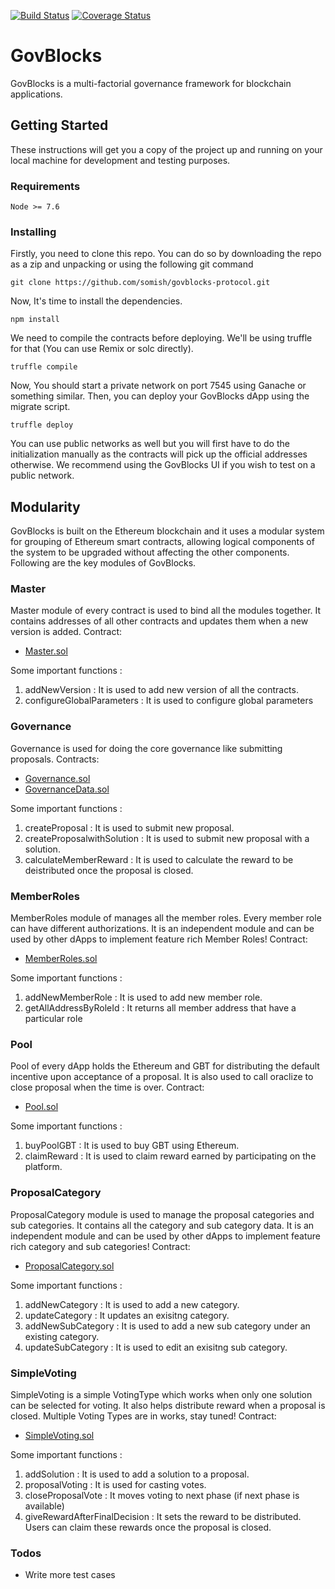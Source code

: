 [![Build Status](https://travis-ci.org/somish/govblocks-protocol.svg?branch=Locking)](https://travis-ci.org/somish/govblocks-protocol) [![Coverage Status](https://coveralls.io/repos/github/somish/govblocks-protocol/badge.svg?branch=Locking)](https://coveralls.io/github/somish/govblocks-protocol?branch=Locking)

# GovBlocks
GovBlocks is a multi-factorial governance framework for blockchain applications. 

## Getting Started

These instructions will get you a copy of the project up and running on your local machine for development and testing purposes. 


### Requirements
```
Node >= 7.6
```


### Installing
Firstly, you need to clone this repo. You can do so by downloading the repo as a zip and unpacking or using the following git command

```
git clone https://github.com/somish/govblocks-protocol.git
```

Now, It's time to install the dependencies.

```
npm install
```
We need to compile the contracts before deploying. We'll be using truffle for that (You can use Remix or solc directly).
```
truffle compile
```
Now, You should start a private network on port 7545 using Ganache or something similar. Then, you can deploy your GovBlocks dApp using the migrate script.
```
truffle deploy
```
You can use public networks as well but you will first have to do the initialization manually as the contracts will pick up the official addresses otherwise. We recommend using the GovBlocks UI if you wish to test on a public network.


## Modularity
GovBlocks is built on the Ethereum blockchain and it uses a modular system for grouping of Ethereum smart contracts, allowing logical components of the system to be upgraded without affecting the other components. Following are the key modules of GovBlocks.


### Master
Master module of every contract is used to bind all the modules together. It contains addresses of all other contracts and updates them when a new version is added.
Contract:
* [Master.sol]

Some important functions : 
1) addNewVersion : It is used to add new version of all the contracts.
3) configureGlobalParameters : It is used to configure global parameters


### Governance
Governance is used for doing the core governance like submitting proposals.
Contracts:
* [Governance.sol]
* [GovernanceData.sol]

Some important functions : 
1) createProposal : It is used to submit new proposal.
2) createProposalwithSolution : It is used to submit new proposal with a solution.
3) calculateMemberReward : It is used to calculate the reward to be deistributed once the proposal is closed.


### MemberRoles
MemberRoles module of manages all the member roles. Every member role can have different authorizations. It is an independent module and can be used by other dApps to implement feature rich Member Roles!
Contract:
* [MemberRoles.sol]

Some important functions : 
1) addNewMemberRole : It is used to add new member role.
2) getAllAddressByRoleId : It returns all member address that have a particular role


### Pool
Pool of every dApp holds the Ethereum and GBT for distributing the default incentive upon acceptance of a proposal. It is also used to call oraclize to close proposal when the time is over.
Contract:
* [Pool.sol]

Some important functions : 
1) buyPoolGBT : It is used to buy GBT using Ethereum.
2) claimReward : It is used to claim reward earned by participating on the platform. 


### ProposalCategory
ProposalCategory module is used to manage the proposal categories and sub categories. It contains all the category and sub category data. It is an independent module and can be used by other dApps to implement feature rich category and sub categories!
Contract:
* [ProposalCategory.sol]

Some important functions : 
1) addNewCategory : It is used to add a new category.
2) updateCategory : It updates an exisitng category.
3) addNewSubCategory : It is used to add a new sub category under an existing category.
4) updateSubCategory : It is used to edit an exisitng sub category.


### SimpleVoting
SimpleVoting is a simple VotingType which works when only one solution can be selected for voting. It also helps distribute reward when a proposal is closed. Multiple Voting Types are in works, stay tuned!
Contract:
* [SimpleVoting.sol]

Some important functions : 
1) addSolution : It is used to add a solution to a proposal.
2) proposalVoting : It is used for casting votes.
3) closeProposalVote : It moves voting to next phase (if next phase is available)
4) giveRewardAfterFinalDecision : It sets the reward to be distributed. Users can claim these rewards once the proposal is closed.


### Todos

 - Write more test cases


   [master.sol]: <https://github.com/somish/govblocks-protocol/blob/master/contracts/Master.sol>
   [Governance.sol]: <https://github.com/somish/govblocks-protocol/blob/master/contracts/Governance.sol>
   [GovernanceData.sol]: <https://github.com/somish/govblocks-protocol/blob/master/contracts/GovernanceData.sol>
   [MemberRoles.sol]: <https://github.com/somish/govblocks-protocol/blob/master/contracts/MemberRoles.sol>
   [Pool.sol]: <https://github.com/somish/govblocks-protocol/blob/master/contracts/Pool.sol>
   [ProposalCategory.sol]: <https://github.com/somish/govblocks-protocol/blob/master/contracts/ProposalCategory.sol>
   [SimpleVoting.sol]: <https://github.com/somish/govblocks-protocol/blob/master/contracts/SimpleVoting.sol>